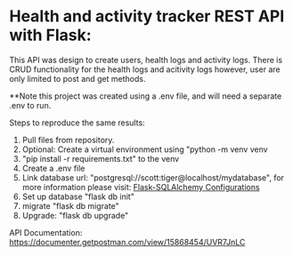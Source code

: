 # Health and activity tracker REST API with Flask:
This API was design to create users, health logs and activity logs. There is CRUD functionality for the health logs and acitivity logs however, user are only limited to post and get methods. 

**Note this project was created using a .env file, and will need a separate .env to run. 

Steps to reproduce the same results:

1. Pull files from repository.
2. Optional: Create a virtual environment using "python -m venv venv
3. "pip install -r requirements.txt" to the venv
4. Create a .env file
5. Link database url: "postgresql://scott:tiger@localhost/mydatabase", for more information please visit: [Flask-SQLAlchemy Configurations](https://flask-sqlalchemy.palletsprojects.com/en/2.x/config/)
6. Set up database "flask db init"
7. migrate "flask db migrate"
8. Upgrade: "flask db upgrade"




API Documentation:
https://documenter.getpostman.com/view/15868454/UVR7JnLC